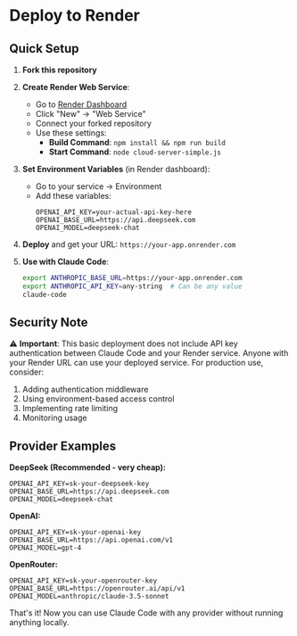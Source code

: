 # Deploy to Render

## Quick Setup

1. **Fork this repository**

2. **Create Render Web Service**:
   - Go to [Render Dashboard](https://dashboard.render.com)
   - Click "New" → "Web Service"
   - Connect your forked repository
   - Use these settings:
     - **Build Command**: `npm install && npm run build`
     - **Start Command**: `node cloud-server-simple.js`

3. **Set Environment Variables** (in Render dashboard):
   - Go to your service → Environment
   - Add these variables:
     ```
     OPENAI_API_KEY=your-actual-api-key-here
     OPENAI_BASE_URL=https://api.deepseek.com
     OPENAI_MODEL=deepseek-chat
     ```

4. **Deploy** and get your URL: `https://your-app.onrender.com`

5. **Use with Claude Code**:
   ```bash
   export ANTHROPIC_BASE_URL=https://your-app.onrender.com
   export ANTHROPIC_API_KEY=any-string  # Can be any value
   claude-code
   ```

## Security Note

⚠️ **Important**: This basic deployment does not include API key authentication between Claude Code and your Render service. Anyone with your Render URL can use your deployed service. For production use, consider:

1. Adding authentication middleware
2. Using environment-based access control
3. Implementing rate limiting
4. Monitoring usage

## Provider Examples

**DeepSeek (Recommended - very cheap):**
```
OPENAI_API_KEY=sk-your-deepseek-key
OPENAI_BASE_URL=https://api.deepseek.com
OPENAI_MODEL=deepseek-chat
```

**OpenAI:**
```
OPENAI_API_KEY=sk-your-openai-key
OPENAI_BASE_URL=https://api.openai.com/v1
OPENAI_MODEL=gpt-4
```

**OpenRouter:**
```
OPENAI_API_KEY=sk-your-openrouter-key
OPENAI_BASE_URL=https://openrouter.ai/api/v1
OPENAI_MODEL=anthropic/claude-3.5-sonnet
```

That's it! Now you can use Claude Code with any provider without running anything locally.